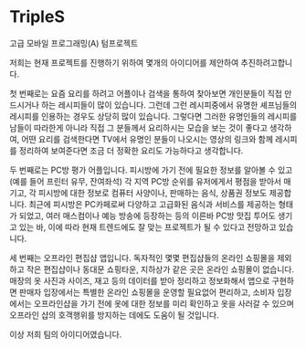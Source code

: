 # TripleS

고급 모바일 프로그래밍(A) 텀프로젝트

저희는 현재 프로젝트를 진행하기 위하여 몇개의 아이디어를 제안하여 추진하려고합니다.

첫 번째로는 요즘 요리를 하려고 어플이나 검색을 통하여 찾아보면 개인분들이 직접 만드시거나 하는 레시피들이 많이 있습니다.
그런데 그런 레시피중에서 유명한 셰프님들의 레시피를 인용하는 경우도 상당히 많이 있습니다. 그렇다면 그러한 유명인들의 레시피를 남들이 따라한게 아니라 직접 그 분들께서 요리하시는 모습을 보는 것이 좋다고 생각하여, 어떤 요리를 검색한다면 TV에서 유명인 분들이 나오시는 영상의 링크와 함께 레시피를 정리하여 보여준다면 조금 더 정확한 요리도 가능하다고 생각합니다.

두 번째로는 PC방 평가 어플입니다. 피시방에 가기 전에 필요한 정보를 알아볼 수 있고 (예를 들어 프린터 유무, 잔여좌석) 각 지역 PC방 순위를 유저에게서 평점을 받아서 매기고, 각 피시방에 대한 정보로 컴퓨터 사양이나, 판매하는 음식, 상품권 정보도 제공합니다. 최근에 피시방은 PC카페로써 다양하고 고급화된 음식과 서비스를 제공하는 형태가 되었고, 여러 매스컴이나 예능 방송에 등장하는 등의 이른바 PC방 맛집 투어도 생기고 있는 바, 이에 따라 현재 트렌드에도 잘 맞는 프로젝트가 될 수 있다고 전망하고 있습니다.

세 번째는 오프라인 편집샵 앱입니다. 독자적인 몇몇 편집샵들의 온라인 쇼핑몰을 제외하고 작은 편집샵이나 동대문 쇼핑타운, 지하상가 같은 곳은 온라인 쇼핑몰이 없습니다. 매장의 옷 사진과 사이즈, 재고 등의 데이터를 받아 정리하고 정보화해서 앱으로 구현하면 판매자 입장에서는 특별한 온라인 쇼핑몰을 운영할 필요없어 편리하고, 소비자 입장에서는 오프라인샵을 가기 전에 옷에 대한 정보를 미리 확인하고 옷을 사러갈 수 있으며 오프라인 샵의 호객행위를 방지하는 데에도 도움이 될 것입니다.

이상 저희 팀의 아이디어였습니다.
